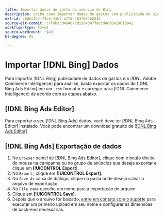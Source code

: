 ```yaml
---
title: Importar dados de gasto de anúncio do Bing
description: Saiba como importar dados de gastos com publicidade do Bing para [!DNL Commerce Intelligence] para análise.
exl-id: c8dec4b4-74ce-41b2-a77d-403fe44e2816
source-git-commit: c7f6bacd49487cd13c4347fe6dd46d6a10613942
workflow-type: tm+mt
source-wordcount: '143'
ht-degree: 0%

---
```


# Importar [!DNL Bing] Dados

Para importar [!DNL Bing] publicidade de dados de gastos em [!DNL Adobe Commerce Intelligence] para análise, basta exportar os dados do [!DNL Bing Ads Editor] em um `.csv` formatar e carregar para [!DNL Commerce Intelligence] de acordo com as etapas abaixo.

## [!DNL Bing Ads Editor]

Para exportar o seu [!DNL Bing Ads] dados, você deve ter [!DNL Bing Ads Editor] instalado. Você pode encontrar um download gratuito de [[!DNL Bing Ads Editor]](https://about.ads.microsoft.com/en-us/solutions/tools/editor).

## [!DNL Bing Ads] Exportação de dados

1. No `Browser` painel de [!DNL Bing Ads Editor], clique com o botão direito do mouse na campanha ou no grupo de anúncios que deseja exportar e clique em **[!UICONTROL Export]**.
1. No `Export` , clique em **[!UICONTROL Export]**.
1. No `Save As` caixa de diálogo, clique na pasta onde deseja salvar o arquivo de exportação.
1. No `File name` escolha um nome para a exportação do arquivo.
1. Clique em **[!UICONTROL Save]**.
1. Depois que o arquivo for baixado,  [entre em contato com o suporte](https://experienceleague.adobe.com/docs/commerce-knowledge-base/kb/troubleshooting/miscellaneous/mbi-service-policies.html) para executar um primeiro upload em seu nome e configurar as dimensões de back-end necessárias.
